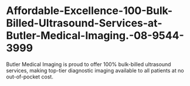 # Affordable-Excellence-100-Bulk-Billed-Ultrasound-Services-at-Butler-Medical-Imaging.-08-9544-3999
Butler Medical Imaging is proud to offer 100% bulk-billed ultrasound services, making top-tier diagnostic imaging available to all patients at no out-of-pocket cost.
